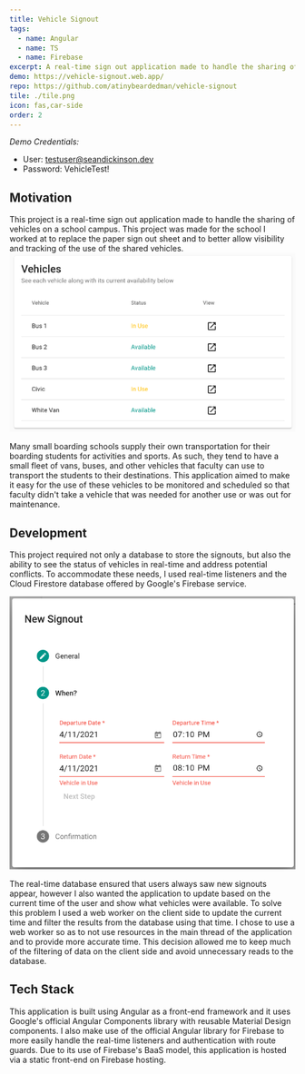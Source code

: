 ```yaml
---
title: Vehicle Signout
tags:
  - name: Angular
  - name: TS
  - name: Firebase
excerpt: A real-time sign out application made to handle the sharing of vehicles on a school campus. This project was made for the school I work at to replace the paper sign out sheet and to better allow visibility and tracking of the use of the shared vehicles.
demo: https://vehicle-signout.web.app/
repo: https://github.com/atinybeardedman/vehicle-signout
tile: ./tile.png
icon: fas,car-side
order: 2
---
```

*Demo Credentials:*

- User: testuser@seandickinson.dev
- Password: VehicleTest!

## Motivation

This project is a real-time sign out application made to handle the sharing of vehicles on a school campus. This project was made for the school I worked at to replace the paper sign out sheet and to better allow visibility and tracking of the use of the shared vehicles.
![Fig. 1 - Table of metrics](./available-table.png)

Many small boarding schools supply their own transportation for their boarding students for activities and sports. As such, they tend to have a small fleet of vans, buses, and other vehicles that faculty can use to transport the students to their destinations. This application aimed to make it easy for the use of these vehicles to be monitored and scheduled so that faculty didn't take a vehicle that was needed for another use or was out for maintenance.

## Development

This project required not only a database to store the signouts, but also the ability to see the status of vehicles in real-time and address potential conflicts. To accommodate these needs, I used real-time listeners and the Cloud Firestore database offered by Google's Firebase service.

![Fig. 2 - An error occurs when a user attempts to sign out a vehicle that is in use](./stepper.png)

The real-time database ensured that users always saw new signouts appear, however I also wanted the application to update based on the current time of the user and show what vehicles were available. To solve this problem I used a web worker on the client side to update the current time and filter the results from the database using that time. I chose to use a web worker so as to not use resources in the main thread of the application and to provide more accurate time. This decision allowed me to keep much of the filtering of data on the client side and avoid unnecessary reads to the database.

## Tech Stack

This application is built using Angular as a front-end framework and it uses Google's official Angular Components library with reusable Material Design components. I also make use of the official Angular library for Firebase to more easily handle the real-time listeners and authentication with route guards. Due to its use of Firebase's BaaS model, this application is hosted via a static front-end on Firebase hosting.
